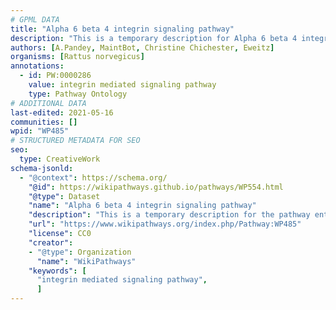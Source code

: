 ```yaml
---
# GPML DATA
title: "Alpha 6 beta 4 integrin signaling pathway"
description: "This is a temporary description for Alpha 6 beta 4 integrin signaling pathway"
authors: [A.Pandey, MaintBot, Christine Chichester, Eweitz]
organisms: [Rattus norvegicus]
annotations:
  - id: PW:0000286
    value: integrin mediated signaling pathway
    type: Pathway Ontology
# ADDITIONAL DATA
last-edited: 2021-05-16
communities: []
wpid: "WP485"
# STRUCTURED METADATA FOR SEO
seo:
  type: CreativeWork
schema-jsonld:
  - "@context": https://schema.org/
    "@id": https://wikipathways.github.io/pathways/WP554.html
    "@type": Dataset
    "name": "Alpha 6 beta 4 integrin signaling pathway"
    "description": "This is a temporary description for the pathway entitled: Alpha 6 beta 4 integrin signaling pathway"
    "url": "https://www.wikipathways.org/index.php/Pathway:WP485"
    "license": CC0
    "creator":
    - "@type": Organization
      "name": "WikiPathways"
    "keywords": [
      "integrin mediated signaling pathway",
      ]
---
```

